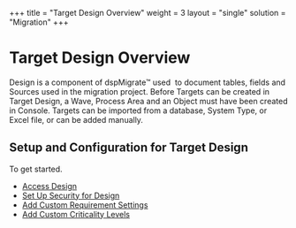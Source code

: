 +++
title = "Target Design Overview"
weight = 3
layout = "single"
solution = "Migration"
+++

# Target Design Overview

Design is a component of dspMigrate™ used  to document tables, fields
and Sources used in the migration project. Before Targets can be created
in Target Design, a Wave, Process Area and an Object must have been
created in Console. Targets can be imported from a database, System
Type, or Excel file, or can be added manually.

## Setup and Configuration for Target Design

To get started.

  - [Access Design](Config/Access_Design)
  - [Set Up Security for
    Design](../dspMigrate/Set_Up_Security_for_dspMigrate)
  - [Add Custom Requirement
    Settings](Config/Add_Custom_Requirement_Settings)
  - [Add Custom Criticality
    Levels](Config/Add_Custom_Criticality_Levels)
